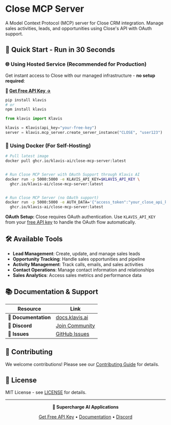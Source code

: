 # Close MCP Server

A Model Context Protocol (MCP) server for Close CRM integration. Manage sales activities, leads, and opportunities using Close's API with OAuth support.

## 🚀 Quick Start - Run in 30 Seconds

### 🌐 Using Hosted Service (Recommended for Production)

Get instant access to Close with our managed infrastructure - **no setup required**:

**🔗 [Get Free API Key →](https://www.klavis.ai/home/api-keys)**

```bash
pip install klavis
# or
npm install klavis
```

```python
from klavis import Klavis

klavis = Klavis(api_key="your-free-key")
server = klavis.mcp_server.create_server_instance("CLOSE", "user123")
```

### 🐳 Using Docker (For Self-Hosting)

```bash
# Pull latest image
docker pull ghcr.io/klavis-ai/close-mcp-server:latest


# Run Close MCP Server with OAuth Support through Klavis AI
docker run -p 5000:5000 -e KLAVIS_API_KEY=$KLAVIS_API_KEY \
  ghcr.io/klavis-ai/close-mcp-server:latest


# Run Close MCP Server (no OAuth support)
docker run -p 5000:5000 -e AUTH_DATA='{"access_token":"your_close_api_key_here"}' \
  ghcr.io/klavis-ai/close-mcp-server:latest
```

**OAuth Setup:** Close requires OAuth authentication. Use `KLAVIS_API_KEY` from your [free API key](https://www.klavis.ai/home/api-keys) to handle the OAuth flow automatically.

## 🛠️ Available Tools

- **Lead Management**: Create, update, and manage sales leads
- **Opportunity Tracking**: Handle sales opportunities and pipeline
- **Activity Management**: Track calls, emails, and sales activities
- **Contact Operations**: Manage contact information and relationships
- **Sales Analytics**: Access sales metrics and performance data

## 📚 Documentation & Support

| Resource | Link |
|----------|------|
| **📖 Documentation** | [docs.klavis.ai](https://docs.klavis.ai) |
| **💬 Discord** | [Join Community](https://discord.gg/p7TuTEcssn) |
| **🐛 Issues** | [GitHub Issues](https://github.com/klavis-ai/klavis/issues) |

## 🤝 Contributing

We welcome contributions! Please see our [Contributing Guide](../../CONTRIBUTING.md) for details.

## 📜 License

MIT License - see [LICENSE](../../LICENSE) for details.

---

<div align="center">
  <p><strong>🚀 Supercharge AI Applications </strong></p>
  <p>
    <a href="https://www.klavis.ai">Get Free API Key</a> •
    <a href="https://docs.klavis.ai">Documentation</a> •
    <a href="https://discord.gg/p7TuTEcssn">Discord</a>
  </p>
</div>
